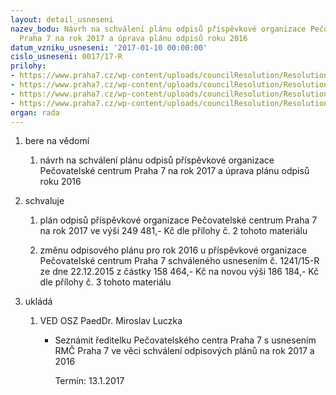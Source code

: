 ```yaml
---
layout: detail_usneseni
nazev_bodu: Návrh na schválení plánu odpisů příspěvkové organizace Pečovatelské centrum
  Praha 7 na rok 2017 a úprava plánu odpisů roku 2016
datum_vzniku_usneseni: '2017-01-10 00:00:00'
cislo_usneseni: 0017/17-R
prilohy:
- https://www.praha7.cz/wp-content/uploads/councilResolution/Resolutions/28747/export/DZplanodpisu~153876.doc
- https://www.praha7.cz/wp-content/uploads/councilResolution/Resolutions/28747/export/planodpisu2017~153875.PDF
- https://www.praha7.cz/wp-content/uploads/councilResolution/Resolutions/28747/export/planodpisu2016~153874.pdf
- https://www.praha7.cz/wp-content/uploads/councilResolution/Resolutions/28747/export/export~296985.pdf
organ: rada
---
```

<OL class=urzList_view id=urzList>
<LI class=urzClass1><SPAN name="1">bere na vědomí</SPAN> 
<OL class=urzOlClass>
<LI class=urzClass2 style="TEXT-ALIGN: left"><SPAN>
<P>návrh na schválení plánu odpisů příspěvkové organizace Pečovatelské centrum Praha 7 na rok 2017 a úprava plánu odpisů roku 2016</P></SPAN></LI></OL></LI>
<LI class=urzClass1><SPAN name="24">schvaluje</SPAN> 
<OL class=urzOlClass>
<LI class=urzClass2 style="TEXT-ALIGN: left"><SPAN>
<P>plán odpisů příspěvkové organizace Pečovatelské centrum Praha 7 na rok 2017 ve výši 249 481,- Kč dle přílohy č. 2 tohoto materiálu</P></SPAN></LI>
<LI class=urzClass2 style="TEXT-ALIGN: left"><SPAN>
<P>změnu odpisového plánu pro rok 2016 u příspěvkové organizace Pečovatelské centrum Praha 7 schváleného usnesením č. 1241/15-R ze dne 22.12.2015 z částky 158 464,- Kč na novou výši 186 184,- Kč dle přílohy č. 3 tohoto materiálu</P></SPAN></LI></OL></LI>
<LI class=urzClass1 id=urzUkoly><SPAN name="1">ukládá</SPAN>
<OL class=urzOlClass>
<LI class=urzClass2><SPAN>
<P>VED OSZ PaedDr. Miroslav Luczka</P></SPAN>
<UL class=urzUlClass>
<LI class=urzClass3><SPAN>
<P>Seznámit ředitelku Pečovatelského centra Praha 7 s usnesením RMČ Praha 7 ve věci schválení odpisových plánů na rok 2017 a 2016</P></SPAN><SPAN class=urzUkolTermin>Termín:&nbsp;13.1.2017</SPAN></LI></UL></LI></OL></LI></OL>